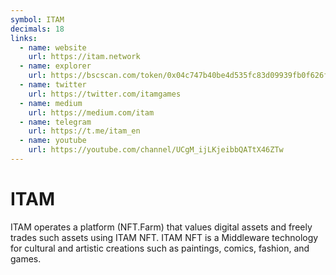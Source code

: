 ```yaml
---
symbol: ITAM
decimals: 18
links:
  - name: website
    url: https://itam.network
  - name: explorer
    url: https://bscscan.com/token/0x04c747b40be4d535fc83d09939fb0f626f32800b
  - name: twitter
    url: https://twitter.com/itamgames
  - name: medium
    url: https://medium.com/itam
  - name: telegram
    url: https://t.me/itam_en
  - name: youtube
    url: https://youtube.com/channel/UCgM_ijLKjeibbQATtX46ZTw
---
```


# ITAM

ITAM operates a platform (NFT.Farm) that values digital assets and freely trades such assets using ITAM NFT. ITAM NFT is a Middleware technology for cultural and artistic creations such as paintings, comics, fashion, and games.
